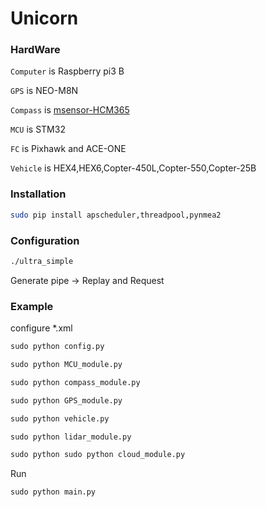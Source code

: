 Unicorn
===========

### HardWare

`Computer` is Raspberry pi3 B

`GPS` is NEO-M8N

`Compass` is [msensor-HCM365](http://www.msensor.com.cn/52/i-2104.html)

`MCU` is STM32

`FC` is Pixhawk and ACE-ONE

`Vehicle` is HEX4,HEX6,Copter-450L,Copter-550,Copter-25B


### Installation

```bash
sudo pip install apscheduler,threadpool,pynmea2
```	

### Configuration

```gcc
./ultra_simple
```
Generate pipe -> Replay and Request


### Example

configure  *.xml

```python
sudo python config.py

sudo python MCU_module.py

sudo python compass_module.py

sudo python GPS_module.py

sudo python vehicle.py

sudo python lidar_module.py

sudo python sudo python cloud_module.py
```

Run
```python
sudo python main.py
